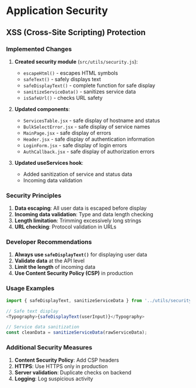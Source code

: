 # Application Security

## XSS (Cross-Site Scripting) Protection

### Implemented Changes

1. **Created security module** (`src/utils/security.js`):
   - `escapeHtml()` - escapes HTML symbols
   - `safeText()` - safely displays text
   - `safeDisplayText()` - complete function for safe display
   - `sanitizeServiceData()` - sanitizes service data
   - `isSafeUrl()` - checks URL safety

2. **Updated components**:
   - `ServicesTable.jsx` - safe display of hostname and status
   - `BulkSelectError.jsx` - safe display of service names
   - `MainPage.jsx` - safe display of errors
   - `Header.jsx` - safe display of authentication information
   - `LoginForm.jsx` - safe display of login errors
   - `AuthCallback.jsx` - safe display of authorization errors

3. **Updated useServices hook**:
   - Added sanitization of service and status data
   - Incoming data validation

### Security Principles

1. **Data escaping**: All user data is escaped before display
2. **Incoming data validation**: Type and data length checking
3. **Length limitation**: Trimming excessively long strings
4. **URL checking**: Protocol validation in URLs

### Developer Recommendations

1. **Always use `safeDisplayText()`** for displaying user data
2. **Validate data** at the API level
3. **Limit the length** of incoming data
4. **Use Content Security Policy (CSP)** in production

### Usage Examples

```javascript
import { safeDisplayText, sanitizeServiceData } from '../utils/security';

// Safe text display
<Typography>{safeDisplayText(userInput)}</Typography>

// Service data sanitization
const cleanData = sanitizeServiceData(rawServiceData);
```

### Additional Security Measures

1. **Content Security Policy**: Add CSP headers
2. **HTTPS**: Use HTTPS only in production
3. **Server validation**: Duplicate checks on backend
4. **Logging**: Log suspicious activity